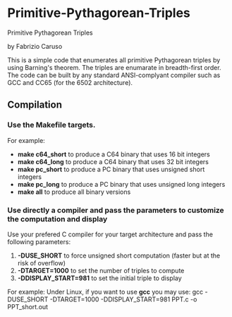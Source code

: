 # Primitive-Pythagorean-Triples
Primitive Pythagorean Triples

by Fabrizio Caruso


This is a simple code that enumerates all primitive Pythagorean triples by using Barning's theorem.
The triples are enumarate in breadth-first order.
The code can be built by any standard ANSI-complyant compiler such as GCC and CC65 (for the 6502 architecture).

## Compilation

### Use the Makefile targets.
For example: 
- **make c64_short** to produce a C64 binary that uses 16 bit integers 
- **make c64_long** to produce a C64 binary that uses 32 bit integers
- **make pc_short** to produce a PC binary that uses unsigned short integers
- **make pc_long** to produce a PC binary that uses unsigned long integers
- **make all** to produce all binary versions

### Use directly a compiler and pass the parameters to customize the computation and display

Use your prefered C compiler for your target architecture and pass the following parameters:
1. **-DUSE_SHORT** to force unsigned short computation (faster but at the risk of overflow) 
2. **-DTARGET=1000** to set the number of triples to compute
3. **-DDISPLAY_START=981** to set the initial triple to display

For example:
Under Linux, if you want to use **gcc** you may use:
gcc -DUSE_SHORT -DTARGET=1000 -DDISPLAY_START=981 PPT.c -o PPT_short.out


